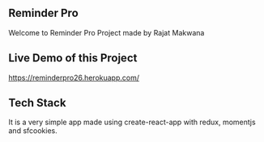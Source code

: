 ## Reminder Pro 

Welcome to Reminder Pro Project made by Rajat Makwana

## Live Demo of this Project

https://reminderpro26.herokuapp.com/

## Tech Stack

It is a very simple app made using create-react-app with redux, momentjs and sfcookies.